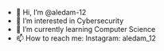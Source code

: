 - 👋 Hi, I’m @aledam-12
- 👀 I’m interested in Cybersecurity
- 🌱 I’m currently learning Computer Science 
- 📫 How to reach me: Instagram: aledam_12

<!---
I hope you'll enjoy it. For any question open a request!
--->

